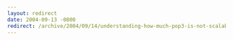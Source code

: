 ```yaml
---
layout: redirect
date: 2004-09-13 -0800
redirect: /archive/2004/09/14/understanding-how-much-pop3-is-not-scalable.aspx/
---
```

